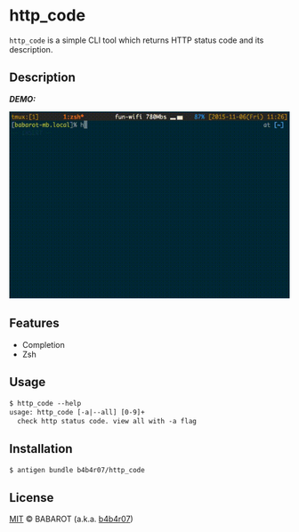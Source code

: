 http_code
===

`http_code` is a simple CLI tool which returns HTTP status code and its description.

## Description

***DEMO:***

[![DEMO](https://raw.githubusercontent.com/b4b4r07/screenshots/master/http_code/demo.gif)][http_code]

## Features

- Completion
- Zsh

## Usage

```console
$ http_code --help
usage: http_code [-a|--all] [0-9]+
  check http status code. view all with -a flag
```

## Installation

	$ antigen bundle b4b4r07/http_code

## License

[MIT][license] © BABAROT (a.k.a. [b4b4r07](http://tellme.tokyo))

[license]: http://b4b4r07.mit-license.org
[http_code]: https://github.com/b4b4r07/http_code